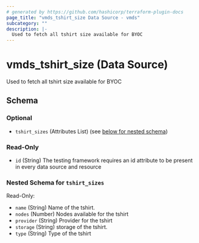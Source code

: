 ```yaml
---
# generated by https://github.com/hashicorp/terraform-plugin-docs
page_title: "vmds_tshirt_size Data Source - vmds"
subcategory: ""
description: |-
  Used to fetch all tshirt size available for BYOC
---
```


# vmds_tshirt_size (Data Source)

Used to fetch all tshirt size available for BYOC



<!-- schema generated by tfplugindocs -->
## Schema

### Optional

- `tshirt_sizes` (Attributes List) (see [below for nested schema](#nestedatt--tshirt_sizes))

### Read-Only

- `id` (String) The testing framework requires an id attribute to be present in every data source and resource

<a id="nestedatt--tshirt_sizes"></a>
### Nested Schema for `tshirt_sizes`

Read-Only:

- `name` (String) Name of the tshirt.
- `nodes` (Number) Nodes available for the tshirt
- `provider` (String) Provider for the tshirt
- `storage` (String) storage of the tshirt.
- `type` (String) Type of the tshirt


